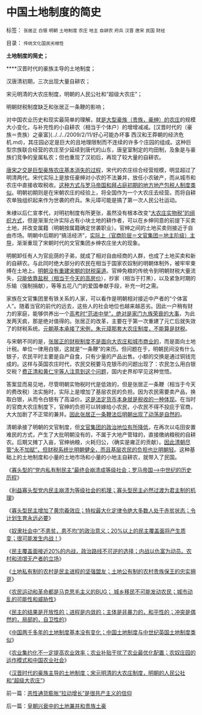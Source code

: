 # 中国土地制度的简史

标签： `张居正` `白银` `明朝` `土地制度` `农庄` `地主` `自耕农` `府兵` `汉晋` `唐宋` `民国` `财经` 

目录： `传统文化国民劣根性`

**土地制度的简史；**

****汉晋时代的豪族主导的土地制度；

汉唐清初期，三次出现大量自耕农；

宋元明清的大农庄制度，明朝的人民公社和“超级大农庄”；

明朝财税制度缺乏和张居正一条鞭的影响；

对中国农业历史和现实最简单的理解，就[是大型豪族（贵族，豪绅）的农庄](../../../2010/5/15/中央集权社会危机时成为一盘散沙.md)的规模大小变化，与补充性的小自耕农（相当于个体户）的增增减减。[汉晋时代的（豪族＝贵族）之豪富](../../../2009/2/11/好心可能办坏事 西汉和王莽朝的经济危机.md)，其庄园必定是巨大的且地理限制而不连续的许多个庄园的组成。这种巨型宗族联合经营的农庄至少延续到唐代的山东，唐皇室制定的均田制，及象是与豪族们竞争的皇属私农；但也重现了汉初后，再现了较大量的自耕农。

[唐宋之交是巨型豪族农庄基本消失的过程](../../../2010/12/12/为什么专制帝国灭亡后多是蛮族胜出？.md)，宋代的农庄综合经营规模，明显超过了明清两代。宋代实际上是放任豪绅对小农的不法兼并，放任小农破产，而从城市和农庄中直接收取税收。[这种方式与罗马帝国和拜占庭初期的地方地产包税人制度类似](../../../2010/11/7/罗马帝国的政治改革向宋朝靠拢.md)。明朝初期则是在宋朝农庄的经验上，将全国作为一个大农庄去经营。而将自耕农单独组织起来作为世袭的府兵。朱元璋可能是搞了第一次人民公社运动。

朱棣以后仁宣孝代，对明初制度有所更张，虽然没有根本改变“[大农庄实物税”的组织方式](../../../2010/4/29/古埃及中王国的经济流程极类明朝.md)，但是渐渐允许实际占有小块土地的耕作者，可以在乡绅同意的前提下买卖土地，并改变属籍（明朝按属籍确定世袭职业）。官绅之间的土地买卖则接近于自由市场。明朝中后期的“搞活经济”，[实际上（官商阶层＝文官集团＝地主阶级）主导](../../../2010/8/27/明朝非亡于白银通胀而是亡于官商勾结.md)，渐渐重现了宋朝时代的文官集团乡绅农庄坐大的现象。

明朝卸任有人为官庇荫的子弟，就成了相对自由经商的人群，也成了土地买卖和新的自耕农。与此同时绝大部分的农民在相当于国家农奴制的明朝体制外，被牢牢束缚在土地上。[明朝没有重建宋朝的财税渠道](../../../2010/12/15/明朝集中了宋金所有负面制度，清朝拒绝汉化.md)。官绅免粮的传统令到明朝财税大量流失，[只能依靠盐税（相当于今天的高房价](../../../2010/10/3/世界第一的房价是索国民栖身需求的“盐税”.md)），抄家（相当于打黑），以及紧急时期的乐输（强制捐献），等等五花八门的爱国奉献手段，补充一时之需。

家族在文官集团里有铁关系的人家，可以看作是明朝相对接近中产者的“个体富人”。随着当官的前代的远去，这些人的社会地位也越来越恶劣。因此一户稍有财力的家庭，能够供养出一个[高考时“范进中举”，绝对是家门九族荣衰的大事](../../../2010/4/12/古埃及的科举和官僚主义传统.md)，为此发两天疯，那是绝对值得的。张居正的改革，主要在于第一次重建了元亡后就失效了的财税系统。[元朝基本承接了宋例，朱元璋那套大农庄制度，不能算是财税](../../../2010/8/27/明朝对华汉社会摧残远甚蒙古入侵.md)。

与宋朝不同的是，[张居正的财税制度不是面向大农庄和城市商业的](http://blog.sina.com.cn/u/5563a64d0100ktdy)，而是面向土地计税。单位一律用白银，这就是“一条鞭”的来历。但问题在于，明朝民间没有什么银子，农民平时主要是自产自食，只有少量的产品出售。小额的交换是通过铜钱完成的。这样与英国农庄时代，农民交税要马克银币的问题出现了：农民怎么用白银交税？[费正清和黄仁宇等人注意到这个问题](http://darthvad.blog.sohu.com/163675262.html)，国内史界却罕见这种觉悟。

答案显而易见地，尽管明朝实物税时代是低效的，但是张居正一条鞭（相当于今天的费改税）法实施时，实际上是增加了基层农民的负担。因为农民需要卖产品，换取白银，从而令白银有了高溢价。[这是法定货币本身就是税收的一种体现](../../../2011/10/12/法定货币就是税收；凯恩斯主义相当于无限制加税.md)。在当时的官商大农庄制度下，官绅的负担可以转嫁给小农民，小农民不得不投庇于官商，大大加剧了不正常的兼并。[因此张居正一条鞭法后明朝出现了动荡是自然的](http://darthvad.blog.163.com/blog/static/53399470200952022756501/)。

清朝承接了明朝的文官制度，但[文官集团的政治地位有所降低](http://darthvad.blog.163.com/blog/static/5339947020094211013072/)，在再次以屯田安置难民的方式，产生了大批明朝没有的，不属于大地产管辖的，直接缴纳粮税的自耕农。后期又摊丁入亩，官绅纳粮，火耗归公，（确实是雍正的贡献）。[因此清朝尽管“永不加赋”，但财税系统比明朝健全，而且基层农民的负担也比明朝轻](../../../2010/12/15/宋金是经济高峰,“胡人无百年国运”大致合理.md)。这种基础上的土地制度和小量的土地市场和小量的小地主自耕农，就带入了民国。

《[寡头型的“党内私有制民主”最终会崩溃成等级社会；罗马帝国——>中世纪的历史历程](../../../2011/11/20/罗马寡头型的“党内民主”最终会崩溃成等级社会.md)》

《[利益寡头型党内民主崩溃为等级社会的机理；寡头型民主必然过渡为君主制的机理](../../../2011/11/20/罗马共和国寡头型民主崩溃的脉络.md)》

《[寡头型民主增加了黄宗羲效应；特权最大化定律令绝大多数人处于赤贫状态；令计划生育永远必要](../../../2011/11/21/寡头型民主增强了黄宗羲效应.md)》

《[奴隶社会中“不患贫，患不均”的政治意义；20%以上的民主覆盖面将产生质变；很可能发生内战！](../../../2011/11/21/20%以上的民主覆盖面将产生质变.md)》

《[民主覆盖面接近20%的内战，政治路线不可逆的选择；内战以仇富为动员。农村和流氓无产者的立场](../../../2011/11/21/英国革命中的农村和流氓无产者立场.md)》

《[土地私有制的农村是民主进程的坚强盟友；土地公有制的农村贵族保王的忠实拥趸](../../../2011/11/21/土地私有的农村是民主进程和社会稳定的坚强盟友.md)》

《[农民运动和革命都是马克思毛主义的BUG；
城乡移民不可能发动农民；城市动乱的可能性和威胁性](../../../2011/11/22/“农民运动”和“革命”都是马克思毛主义的BUG.md)》

《[民主的结果是开放性的；进程是内敛的；主体是非暴力的，和平性的；冲突是偶然的，局部的，自卫性的](../../../2011/11/22/民主进程是非暴力的，和平的，冲突是偶然的；.md)》

《[中国两千多年的土地制度基本没有变化；中国土地制度与中世纪英国土地制度类似](../../../2011/11/22/旧社会和英国中世纪的土地制度.md)》

《[农业集约化不一定提高农业效率；农业补贴干扰了农业最优化配置；农奴庄园的运作模式和中国农业社会](../../../2011/11/22/农业集约化不一定提高效率；农业补贴降低了生产效率；.md)》

《[汉晋时代的豪族主导的土地制度；宋元明清的大农庄制度，明朝的人民公社和“超级大农庄”](../../../2011/11/23/中国土地制度的简史.md)》



前一篇：[恶性通货膨胀“拉动增长”是很共产主义的信仰](../../../2011/11/22/恶性通货膨胀“拉动增长”是很共产主义的信仰.md)

后一篇：[皇朝兴衰中的土地兼并和贵族土豪](../../../2011/11/23/皇朝兴衰中的土地兼并和贵族土豪.md)